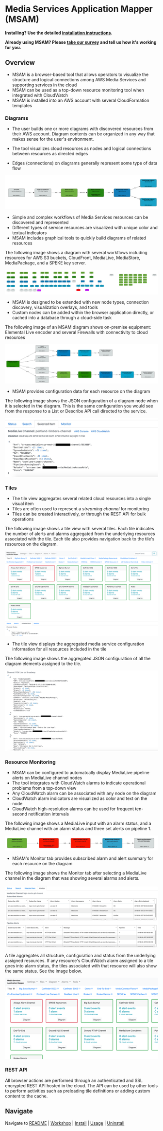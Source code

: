 # Media Services Application Mapper (MSAM)

**Installing? Use the detailed [installation instructions](INSTALL.md).**

**Already using MSAM? Please [take our survey](https://amazonmr.au1.qualtrics.com/jfe/form/SV_cBbBD6QulbrGdyl) and tell us how it's working for you.**

## Overview

* MSAM is a browser-based tool that allows operators to visualize the structure and logical connections among AWS Media Services and supporting services in the cloud
* MSAM can be used as a top-down resource monitoring tool when integrated with CloudWatch
* MSAM is installed into an AWS account with several CloudFormation templates


### Diagrams

* The user builds one or more diagrams with discovered resources from their AWS account. Diagram contents can be organized in any way that makes sense for the user's environment.

* The tool visualizes cloud resources as nodes and logical connections between resources as directed edges

* Edges (connections) on diagrams generally represent some type of data flow

![Simple Workflow](images/diagram-nodes-edges.png)
 
* Simple and complex workflows of Media Services resources can be discovered and represented
* Different types of service resources are visualized with unique color and textual indicators
* MSAM includes graphical tools to quickly build diagrams of related resources

The following image shows a diagram with several workflows including resources for AWS S3 buckets, CloudFront, MediaLive, MediaStore, MediaPackage, and a SPEKE key server.

![Complex Workflow](images/diagram-complex.png)

* MSAM is designed to be extended with new node types, connection discovery, visualization overlays, and tools
* Custom nodes can be added within the browser application directly, or cached into a database through a cloud-side task

The following image of an MSAM diagram shows on-premise equipment: Elemental Live encoder and several Firewalls with connectivity to cloud resources

![Customized Nodes](images/custom-nodes.jpeg)

* MSAM provides configuration data for each resource on the diagram

The following image shows the JSON configuration of a diagram node when it is selected in the diagram. This is the same configuration you would see from the response to a List or Describe API call directed to the service.

![Selected Item JSON](images/selected-item-json.jpeg)

### Tiles

* The tile view aggregates several related cloud resources into a single visual item
* Tiles are often used to represent a _streaming channel_ for monitoring
* Tiles can be created interactively, or through the REST API for bulk operations

The following image shows a tile view with several tiles. Each tile indicates the number of alerts and alarms aggregated from the underlying resources associated with the tile. Each tile also provides navigation back to the tile's resources on the diagram.

![Customized Nodes](images/channel-tiles.png)

* The tile view displays the aggregated media service configuration information for all resources included in the tile

The following image shows the aggregated JSON configuration of all the diagram elements assigned to the tile.

![Customized Nodes](images/channel-tile-json.jpeg)

### Resource Monitoring

* MSAM can be configured to automatcally display MediaLive pipeline alerts on MediaLive channel nodes
* The tool integrates with CloudWatch alarms to indicate operational problems from a top-down view
* Any CloudWatch alarm can be associated with any node on the diagram
* CloudWatch alarm indicators are visualized as color and text on the node
* CloudWatch high-resolution alarms can be used for frequent ten-second notification intervals

The following image shows a MediaLive input with an alarm status, and a MediaLive channel with an alarm status and three set alerts on pipeline 1.

![CloudWatch Support](images/cloudwatch-diagram.jpeg)

* MSAM's Monitor tab provides subscribed alarm and alert summary for each resource on the diagram

The following image shows the Monitor tab after selecting a MediaLive channel in the diagram that was showing several alarms and alerts.

![CloudWatch Support](images/monitor-tab.jpeg)

A tile aggregates all structure, configuration and status from the underlying assigned resources. If any resource's CloudWatch alarm assigned to a tile goes into alarm status, the tiles associated with that resource will also show the same status. See the image below.

![CloudWatch Support](images/alarm-channel-tiles.png)

### REST API

All browser actions are performed through an authenticated and SSL encrypted REST API hosted in the cloud. The API can be used by other tools to perform activities such as preloading tile definitions or adding custom content to the cache.

## Navigate

Navigate to [README](README.md) | [Workshop](WORKSHOP.md) | [Install](INSTALL.md) | [Usage](USAGE.md) | [Uninstall](UNINSTALL.md)
